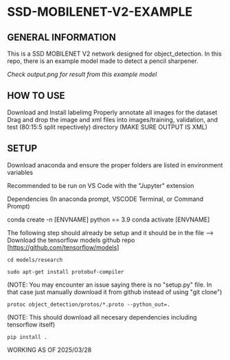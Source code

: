# SSD-MOBILENET-V2-EXAMPLE

## GENERAL INFORMATION
This is a SSD MOBILENET V2 network designed for object_detection. In this repo, there is an example
model made to detect a pencil sharpener.

*Check output.png for result from this example model*


## HOW TO USE


Download and Install labelimg
Properly annotate all images for the dataset
Drag and drop the image and xml files into images/training, validation, and test (80:15:5 split repectively) directory
(MAKE SURE OUTPUT IS XML)


## SETUP


Download anaconda and ensure the proper folders are listed in environment variables

Recommended to be run on VS Code with the "Jupyter" extension


Dependencies (In anaconda prompt, VSCODE Terminal, or Command Prompt)

conda create -n [ENVNAME] python == 3.9
conda activate [ENVNAME]

The following step should already be setup and it should be in the file
--> Download the tensorflow models github repo [https://github.com/tensorflow/models]

```
cd models/research
```
```
sudo apt-get install protobuf-compiler
```
 (NOTE: You may encounter an issue saying there is no "setup.py" file. In that case just manually download it from github instead of using "git clone")
```
protoc object_detection/protos/*.proto --python_out=.         
```
 (NOTE: This should download all necesary dependencies including tensorflow itself)
```
pip install .                                                 
```
WORKING AS OF 2025/03/28
